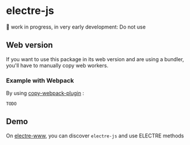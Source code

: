 # electre-js

👀 work in progress, in very early development: Do not use

## Web version

If you want to use this package in its web version and are using a bundler, you'll have to manually copy web workers.

### Example with Webpack

By using [copy-webpack-plugin](https://github.com/kevlened/copy-webpack-plugin) :

```
TODO
```

## Demo

On [electre-www](https://electre.netlify.com), you can discover `electre-js` and use ELECTRE methods
